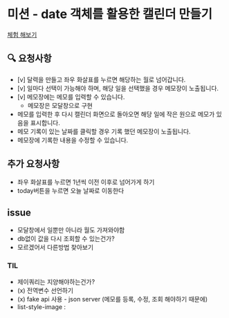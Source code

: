 # 미션 - date 객체를 활용한 캘린더 만들기
<a href="">체험 해보기</a>
<img src="">

## 🔍 요청사항
- [v] 달력을 만들고 좌우 화살표를 누르면 해당하는 월로 넘어갑니다.
- [v] 일마다 선택이 가능해야 하며, 해당 일을 선택했을 경우 메모장이 노출됩니다.
- [v] 메모장에는 메모를 입력할 수 있습니다.  
    - 메모장은 모달창으로 구현
- 메모를 입력한 후 다시 캘린더 화면으로 돌아오면 해당 일에 작은 원으로 메모가 있음을 표시합니다.
- 메모 기록이 있는 날짜를 클릭할 경우 기록 했던 메모장이 노출됩니다.
- 메모장에 기록한 내용을 수정할 수 있습니다.


## 추가 요청사항
- 좌우 화살표를 누르면 1년씩 이전 이후로 넘어가게 하기
- today버튼을 누르면 오늘 날짜로 이동한다

## issue
- 모달창에서 일뿐만 아니라 월도 가져와야함
- db없이 값을 다시 조회할 수 있는건가?
- 모르겠어서 다른방법 찾아보기

### TIL
- 제이쿼리는 지양해야하는건가?
- (x) 전역변수 선언하기
- (x) fake api 사용 - json server (메모를 등록, 수정, 조회 해야하기 때문에)
- list-style-image :